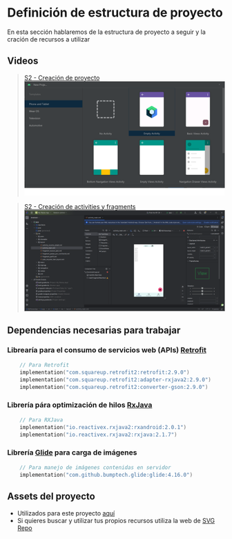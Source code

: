 # Definición de estructura de proyecto

En esta sección hablaremos de la estructura de proyecto a seguir y la cración de recursos a utilizar

## Videos
> [S2 - Creación de proyecto](https://1drv.ms/u/s!AvB-2ztiY9QqgpRuAWSVPlq5Lvv6dg?e=1KuhBC)
[![Creación de proyecto](./thumbnail1.png)](https://1drv.ms/u/s!AvB-2ztiY9QqgpRuAWSVPlq5Lvv6dg?e=1KuhBC "Creación de proycto")

> [S2 - Creación de activities y fragments](https://1drv.ms/u/s!AvB-2ztiY9QqgpRuAWSVPlq5Lvv6dg?e=1KuhBC)
[![Creación de proyecto](./thumbnail2.png)](https://1drv.ms/u/s!AvB-2ztiY9QqgpRuAWSVPlq5Lvv6dg?e=1KuhBC "Creación de proycto")


## Dependencias necesarias para trabajar

### Librearía para el consumo de servicios web (APIs) [Retrofit](https://square.github.io/retrofit/)


```c
    // Para Retrofit
    implementation("com.squareup.retrofit2:retrofit:2.9.0")
    implementation("com.squareup.retrofit2:adapter-rxjava2:2.9.0")
    implementation("com.squareup.retrofit2:converter-gson:2.9.0")
```

### Librería pára optimización de hilos [RxJava](https://github.com/ReactiveX/RxJava)

```c
    // Para RXJava
    implementation("io.reactivex.rxjava2:rxandroid:2.0.1")
    implementation("io.reactivex.rxjava2:rxjava:2.1.7")
```

### Librería [Glide](https://github.com/bumptech/glide) para carga de imágenes

```c
    // Para manejo de imágenes contenidas en servidor
    implementation("com.github.bumptech.glide:glide:4.16.0")
```

## Assets del proyecto

* Utilizados para este proyecto [aquí](./assets/)
* Si quieres buscar y utilizar tus propios recursos utiliza la web de [SVG Repo](https://www.svgrepo.com/)